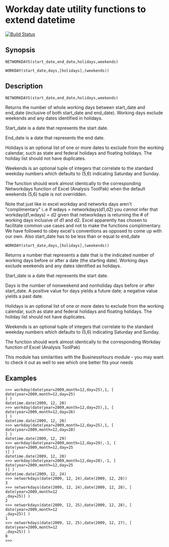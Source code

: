 Workday date utility functions to extend datetime
==
[![Build Status](https://travis-ci.org/ogt/workdays.png)](https://travis-ci.org/ogt/workdays)

## Synopsis

`NETWORKDAYS(start_date,end_date,holidays,weekends)`

`WORKDAY(start_date,days,[holidays],(weekends))`

## Description

`NETWORKDAYS(start_date,end_date,holidays,weekends)`

Returns the number of whole working days between start_date and end_date
(inclusive of both start_date and end_date). Working days exclude
weekends and any dates identified in holidays. 

Start_date is a date that represents the start date.

End_date is a date that represents the end date.

Holidays is an optional list of one or more dates to exclude from
the working calendar, such as state and federal holidays and floating
holidays. The holiday list should not have duplicates.

Weekends is an optional tuple of integers that correlate to the
standard weekday numbers which defaults to (5,6) indicating Saturday
and Sunday.

The function should work almost identically to the corresponding
Networkdays function of Excel  (Analysis ToolPak) when the default
weekends (5,6) tuple is not overridden.

Note that just like in excel workday and networks days aren't
"complimentary"  i..e if wdays = networkdays(d1,d2) you *cannot*
infer that workday(d1,wdays) = d2 given that networkdays is returning
the # of working days inclusive of d1 and d2. Excel apparently has
chosen to facilitate common use cases and not to make the functions
complimentary. We have followed to obey excel's conventions as opposed
to come up with our own.  Also start_date has to be less than or equal
to end_date

`WORKDAY(start_date,days,[holidays],(weekends))`

Returns a number that represents a date that is the indicated number
of working days before or after a date (the starting date). Working
days exclude weekends and any dates identified as holidays.

Start_date is a date that represents the start date.

Days is the number of nonweekend and nonholiday days before or after
start_date. A positive value for days yields a future date; a negative
value yields a past date.

Holidays is an optional list of one or more dates to exclude from
the working calendar, such as state and federal holidays and floating
holidays. The holiday list should not have duplicates.

Weekends is an optional tuple of integers that correlate to the
standard weekday numbers which defaults to (5,6) indicating Saturday
and Sunday.

The function should work almost identically to the corresponding Workday
function of Excel  (Analysis ToolPak)

This module has similarities with the BusinessHours module - you may
want to check it out as well to see which one better fits your needs

## Examples

```
>>> workday(date(year=2009,month=12,day=25),1, [ date(year=2009,month=12,day=25)
] )
datetime.date(2009, 12, 28)
>>> workday(date(year=2009,month=12,day=25),1, [ date(year=2009,month=12,day=26)
] )
datetime.date(2009, 12, 28)
>>> workday(date(year=2009,month=12,day=25),1, [ date(year=2009,month=12,day=28)
] )
datetime.date(2009, 12, 29)
>>> workday(date(year=2009,month=12,day=29),-1, [ date(year=2009,month=12,day=25
)] )
datetime.date(2009, 12, 28)
>>> workday(date(year=2009,month=12,day=28),-1, [ date(year=2009,month=12,day=25
)] )
datetime.date(2009, 12, 24)
>>> networkdays(date(2009, 12, 24),date(2009, 12, 28))
3
>>> networkdays(date(2009, 12, 24),date(2009, 12, 28), [ date(year=2009,month=12
,day=25)] )
2
>>> networkdays(date(2009, 12, 25),date(2009, 12, 28), [ date(year=2009,month=12
,day=25)] )
1
>>> networkdays(date(2009, 12, 25),date(2009, 12, 27), [ date(year=2009,month=12
,day=25)] )
0
>>> 
```
